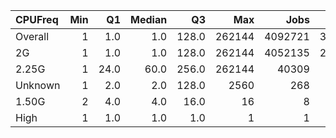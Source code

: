 | CPUFreq   |   Min |   Q1 |   Median |    Q3 |    Max |    Jobs |     Nodeh |   PercentUse |       kWh |   PercentEnergy |   Users |   Projects |
|:----------|------:|-----:|---------:|------:|-------:|--------:|----------:|-------------:|----------:|----------------:|--------:|-----------:|
| Overall   |     1 |  1.0 |      1.0 | 128.0 | 262144 | 4092721 | 3360229.4 |        100.0 | 1084940.5 |           100.0 |     892 |        109 |
| 2G        |     1 |  1.0 |      1.0 | 128.0 | 262144 | 4052135 | 2809574.0 |         83.6 |  832838.7 |            76.8 |     839 |        107 |
| 2.25G     |     1 | 24.0 |     60.0 | 256.0 | 262144 |   40309 |  550439.5 |         16.4 |  252080.7 |            23.2 |      94 |         23 |
| Unknown   |     1 |  2.0 |      2.0 | 128.0 |   2560 |     268 |     215.8 |          0.0 |      21.0 |             0.0 |      11 |          7 |
| 1.50G     |     2 |  4.0 |      4.0 |  16.0 |     16 |       8 |       0.1 |          0.0 |       0.0 |             0.0 |       1 |          1 |
| High      |     1 |  1.0 |      1.0 |   1.0 |      1 |       1 |       0.0 |          0.0 |       0.0 |             0.0 |       1 |          1 |